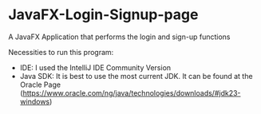 # JavaFX-Login-Signup-page
A JavaFX Application that performs the login and sign-up functions

Necessities to run this program:
- IDE: I used the IntelliJ IDE Community Version
- Java SDK: It is best to use the most current JDK. It can be found at the Oracle Page (https://www.oracle.com/ng/java/technologies/downloads/#jdk23-windows)

